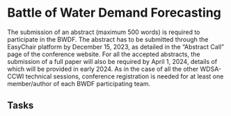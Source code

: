 # Battle of Water Demand Forecasting

The submission of an abstract (maximum 500 words) is required to participate in the BWDF. The abstract has to be submitted through the EasyChair platform by December 15, 2023, as detailed in the “Abstract Call” page of the conference website. For all the accepted abstracts, the submission of a full paper will also be required by April 1, 2024, details of which will be provided in early 2024. As in the case of all the other WDSA-CCWI technical sessions, conference registration is needed for at least one member/author of each BWDF participating team.

## Tasks